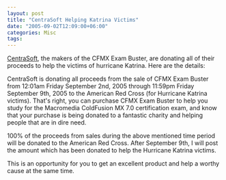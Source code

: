 ```yaml
---
layout: post
title: "CentraSoft Helping Katrina Victims"
date: "2005-09-02T12:09:00+06:00"
categories: Misc 
tags: 
---
```


<a href="http://centrasoft.com">CentraSoft</a>, the makers of the CFMX Exam Buster, are donating all of their proceeds to help the victims of hurricane Katrina. Here are the details:

CentraSoft is donating all proceeds from the sale of CFMX Exam Buster from
12:01am Friday September 2nd, 2005 through 11:59pm Friday September 9th,
2005 to the American Red Cross (for Hurricane Katrina victims).
That's right, you can purchase CFMX Exam Buster to help you study for the
Macromedia ColdFusion MX 7.0 certification exam, and know that your purchase
is being donated to a fantastic charity and helping people that are in dire
need.

100% of the proceeds from sales during the above mentioned time period will
be donated to the American Red Cross. After September 9th, I will post the
amount which has been donated to help the Hurricane Katrina victims.

This is an opportunity for you to get an excellent product and help a worthy
cause at the same time.